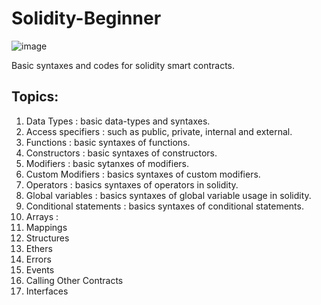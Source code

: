 # Solidity-Beginner
![image](https://github.com/MainakRepositor/Solidity-Beginner/assets/64016811/7c8204b6-635a-4fc7-905c-515f58be58f9)

Basic syntaxes and codes for solidity smart contracts.

## Topics:

 <ol>
   <li>Data Types : basic data-types and syntaxes.</li> 
   <li>Access specifiers : such as public, private, internal and external.</li>
   <li>Functions : basic syntaxes of functions.</li>
   <li>Constructors : basic syntaxes of constructors.</li>
   <li>Modifiers : basic sytanxes of modifiers.</li>
   <li>Custom Modifiers : basics syntaxes of custom modifiers.</li>
   <li>Operators : basics syntaxes of operators in solidity.</li>
   <li>Global variables : basics syntaxes of global variable usage in solidity.</li>
   <li>Conditional statements : basics syntaxes of conditional statements.</li>
   <li>Arrays : </li>
   <li>Mappings</li>
   <li>Structures</li>
   <li>Ethers</li>
   <li>Errors</li>
   <li>Events</li>
   <li>Calling Other Contracts</li>
   <li>Interfaces</li>
   
 </ol>
